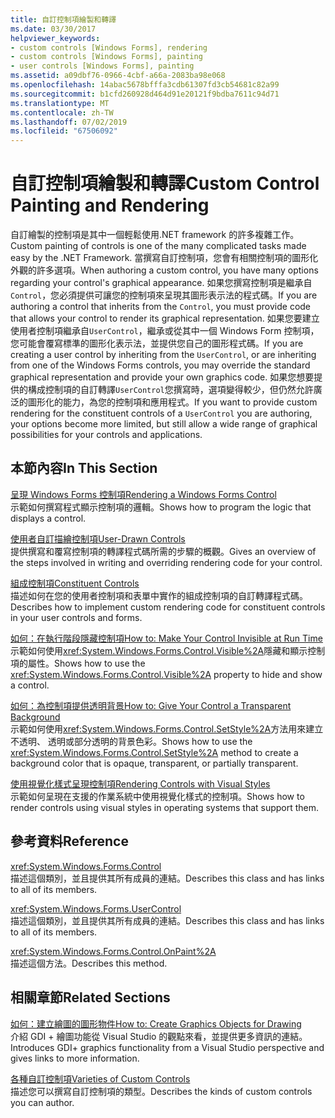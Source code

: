 ```yaml
---
title: 自訂控制項繪製和轉譯
ms.date: 03/30/2017
helpviewer_keywords:
- custom controls [Windows Forms], rendering
- custom controls [Windows Forms], painting
- user controls [Windows Forms], painting
ms.assetid: a09dbf76-0966-4cbf-a66a-2083ba98e068
ms.openlocfilehash: 14abac5678bfffa3cdb61307fd3cb54681c82a99
ms.sourcegitcommit: b1cfd260928d464d91e20121f9bdba7611c94d71
ms.translationtype: MT
ms.contentlocale: zh-TW
ms.lasthandoff: 07/02/2019
ms.locfileid: "67506092"
---
```

# <a name="custom-control-painting-and-rendering"></a><span data-ttu-id="4d674-102">自訂控制項繪製和轉譯</span><span class="sxs-lookup"><span data-stu-id="4d674-102">Custom Control Painting and Rendering</span></span>
<span data-ttu-id="4d674-103">自訂繪製的控制項是其中一個輕鬆使用.NET framework 的許多複雜工作。</span><span class="sxs-lookup"><span data-stu-id="4d674-103">Custom painting of controls is one of the many complicated tasks made easy by the .NET Framework.</span></span> <span data-ttu-id="4d674-104">當撰寫自訂控制項，您會有相關控制項的圖形化外觀的許多選項。</span><span class="sxs-lookup"><span data-stu-id="4d674-104">When authoring a custom control, you have many options regarding your control's graphical appearance.</span></span> <span data-ttu-id="4d674-105">如果您撰寫控制項是繼承自`Control`，您必須提供可讓您的控制項來呈現其圖形表示法的程式碼。</span><span class="sxs-lookup"><span data-stu-id="4d674-105">If you are authoring a control that inherits from the `Control`, you must provide code that allows your control to render its graphical representation.</span></span> <span data-ttu-id="4d674-106">如果您要建立使用者控制項繼承自`UserControl`，繼承或從其中一個 Windows Form 控制項，您可能會覆寫標準的圖形化表示法，並提供您自己的圖形程式碼。</span><span class="sxs-lookup"><span data-stu-id="4d674-106">If you are creating a user control by inheriting from the `UserControl`, or are inheriting from one of the Windows Forms controls, you may override the standard graphical representation and provide your own graphics code.</span></span> <span data-ttu-id="4d674-107">如果您想要提供的構成控制項的自訂轉譯`UserControl`您撰寫時，選項變得較少，但仍然允許廣泛的圖形化的能力，為您的控制項和應用程式。</span><span class="sxs-lookup"><span data-stu-id="4d674-107">If you want to provide custom rendering for the constituent controls of a `UserControl` you are authoring, your options become more limited, but still allow a wide range of graphical possibilities for your controls and applications.</span></span>  
  
## <a name="in-this-section"></a><span data-ttu-id="4d674-108">本節內容</span><span class="sxs-lookup"><span data-stu-id="4d674-108">In This Section</span></span>  
 [<span data-ttu-id="4d674-109">呈現 Windows Forms 控制項</span><span class="sxs-lookup"><span data-stu-id="4d674-109">Rendering a Windows Forms Control</span></span>](rendering-a-windows-forms-control.md)  
 <span data-ttu-id="4d674-110">示範如何撰寫程式顯示控制項的邏輯。</span><span class="sxs-lookup"><span data-stu-id="4d674-110">Shows how to program the logic that displays a control.</span></span>  
  
 [<span data-ttu-id="4d674-111">使用者自訂描繪控制項</span><span class="sxs-lookup"><span data-stu-id="4d674-111">User-Drawn Controls</span></span>](user-drawn-controls.md)  
 <span data-ttu-id="4d674-112">提供撰寫和覆寫控制項的轉譯程式碼所需的步驟的概觀。</span><span class="sxs-lookup"><span data-stu-id="4d674-112">Gives an overview of the steps involved in writing and overriding rendering code for your control.</span></span>  
  
 [<span data-ttu-id="4d674-113">組成控制項</span><span class="sxs-lookup"><span data-stu-id="4d674-113">Constituent Controls</span></span>](constituent-controls.md)  
 <span data-ttu-id="4d674-114">描述如何在您的使用者控制項和表單中實作的組成控制項的自訂轉譯程式碼。</span><span class="sxs-lookup"><span data-stu-id="4d674-114">Describes how to implement custom rendering code for constituent controls in your user controls and forms.</span></span>  
  
 [<span data-ttu-id="4d674-115">如何：在執行階段隱藏控制項</span><span class="sxs-lookup"><span data-stu-id="4d674-115">How to: Make Your Control Invisible at Run Time</span></span>](how-to-make-your-control-invisible-at-run-time.md)  
 <span data-ttu-id="4d674-116">示範如何使用<xref:System.Windows.Forms.Control.Visible%2A>隱藏和顯示控制項的屬性。</span><span class="sxs-lookup"><span data-stu-id="4d674-116">Shows how to use the <xref:System.Windows.Forms.Control.Visible%2A> property to hide and show a control.</span></span>  
  
 [<span data-ttu-id="4d674-117">如何：為控制項提供透明背景</span><span class="sxs-lookup"><span data-stu-id="4d674-117">How to: Give Your Control a Transparent Background</span></span>](how-to-give-your-control-a-transparent-background.md)  
 <span data-ttu-id="4d674-118">示範如何使用<xref:System.Windows.Forms.Control.SetStyle%2A>方法用來建立不透明、 透明或部分透明的背景色彩。</span><span class="sxs-lookup"><span data-stu-id="4d674-118">Shows how to use the <xref:System.Windows.Forms.Control.SetStyle%2A> method to create a background color that is opaque, transparent, or partially transparent.</span></span>  
  
 [<span data-ttu-id="4d674-119">使用視覺化樣式呈現控制項</span><span class="sxs-lookup"><span data-stu-id="4d674-119">Rendering Controls with Visual Styles</span></span>](rendering-controls-with-visual-styles.md)  
 <span data-ttu-id="4d674-120">示範如何呈現在支援的作業系統中使用視覺化樣式的控制項。</span><span class="sxs-lookup"><span data-stu-id="4d674-120">Shows how to render controls using visual styles in operating systems that support them.</span></span>  
  
## <a name="reference"></a><span data-ttu-id="4d674-121">參考資料</span><span class="sxs-lookup"><span data-stu-id="4d674-121">Reference</span></span>  
 <xref:System.Windows.Forms.Control>  
 <span data-ttu-id="4d674-122">描述這個類別，並且提供其所有成員的連結。</span><span class="sxs-lookup"><span data-stu-id="4d674-122">Describes this class and has links to all of its members.</span></span>  
  
 <xref:System.Windows.Forms.UserControl>  
 <span data-ttu-id="4d674-123">描述這個類別，並且提供其所有成員的連結。</span><span class="sxs-lookup"><span data-stu-id="4d674-123">Describes this class and has links to all of its members.</span></span>  
  
 <xref:System.Windows.Forms.Control.OnPaint%2A>  
 <span data-ttu-id="4d674-124">描述這個方法。</span><span class="sxs-lookup"><span data-stu-id="4d674-124">Describes this method.</span></span>  
  
## <a name="related-sections"></a><span data-ttu-id="4d674-125">相關章節</span><span class="sxs-lookup"><span data-stu-id="4d674-125">Related Sections</span></span>  
 [<span data-ttu-id="4d674-126">如何：建立繪圖的圖形物件</span><span class="sxs-lookup"><span data-stu-id="4d674-126">How to: Create Graphics Objects for Drawing</span></span>](../advanced/how-to-create-graphics-objects-for-drawing.md)  
 <span data-ttu-id="4d674-127">介紹 GDI + 繪圖功能從 Visual Studio 的觀點來看，並提供更多資訊的連結。</span><span class="sxs-lookup"><span data-stu-id="4d674-127">Introduces GDI+ graphics functionality from a Visual Studio perspective and gives links to more information.</span></span>  
  
 [<span data-ttu-id="4d674-128">各種自訂控制項</span><span class="sxs-lookup"><span data-stu-id="4d674-128">Varieties of Custom Controls</span></span>](varieties-of-custom-controls.md)  
 <span data-ttu-id="4d674-129">描述您可以撰寫自訂控制項的類型。</span><span class="sxs-lookup"><span data-stu-id="4d674-129">Describes the kinds of custom controls you can author.</span></span>
